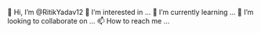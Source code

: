 👋 Hi, I’m @RitikYadav12
👀 I’m interested in ...
🌱 I’m currently learning ...
💞️ I’m looking to collaborate on ...
📫 How to reach me ...
